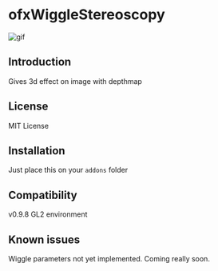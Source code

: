 ofxWiggleStereoscopy
=====================================
![gif](https://media.giphy.com/media/l41JK51Nu9kGO96jS/giphy.gif)


Introduction
------------
Gives 3d effect on image with depthmap

License
-------
MIT License

Installation
------------
Just place this on your `addons` folder


Compatibility
------------
v0.9.8
GL2 environment

Known issues
------------
Wiggle parameters not yet implemented. Coming really soon.



